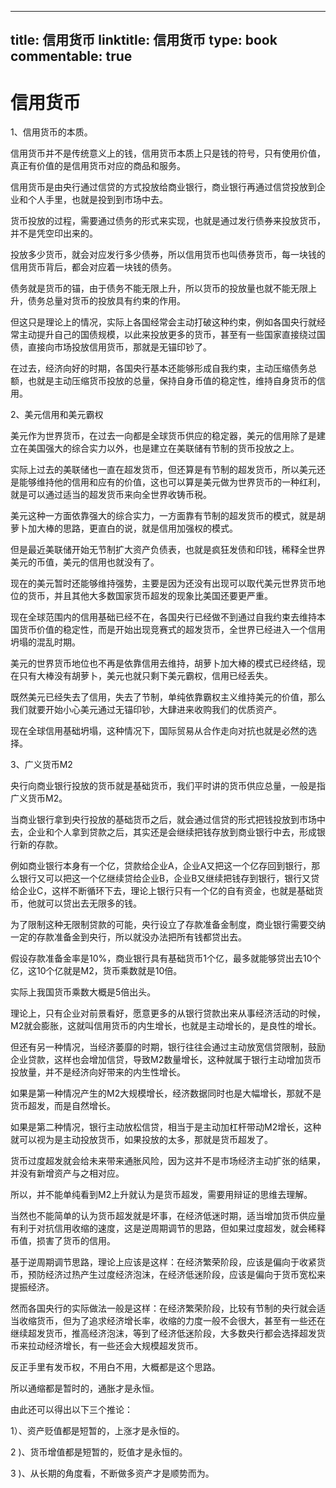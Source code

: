 
---
title: 信用货币
linktitle: 信用货币
type: book
commentable: true
---

# 信用货币

1、信用货币的本质。

信用货币并不是传统意义上的钱，信用货币本质上只是钱的符号，只有使用价值，真正有价值的是信用货币对应的商品和服务。

信用货币是由央行通过信贷的方式投放给商业银行，商业银行再通过信贷投放到企业和个人手里，也就是投到到市场中去。

货币投放的过程，需要通过债务的形式来实现，也就是通过发行债券来投放货币，并不是凭空印出来的。

投放多少货币，就会对应发行多少债券，所以信用货币也叫债券货币，每一块钱的信用货币背后，都会对应着一块钱的债务。

债务就是货币的锚，由于债务不能无限上升，所以货币的投放量也就不能无限上升，债务总量对货币的投放具有约束的作用。

但这只是理论上的情况，实际上各国经常会主动打破这种约束，例如各国央行就经常主动提升自己的国债规模，以此来投放更多的货币，甚至有一些国家直接绕过国债，直接向市场投放信用货币，那就是无锚印钞了。

在过去，经济向好的时期，各国央行基本还能够形成自我约束，主动压缩债务总额，也就是主动压缩货币投放的总量，保持自身币值的稳定性，维持自身货币的信用。

2、美元信用和美元霸权

美元作为世界货币，在过去一向都是全球货币供应的稳定器，美元的信用除了是建立在美国强大的综合实力以外，也是建立在美联储有节制的货币投放之上。

实际上过去的美联储也一直在超发货币，但还算是有节制的超发货币，所以美元还是能够维持他的信用和应有的价值，这也可以算是美元做为世界货币的一种红利，就是可以通过适当的超发货币来向全世界收铸币税。

美元这种一方面依靠强大的综合实力，一方面靠有节制的超发货币的模式，就是胡萝卜加大棒的思路，更直白的说，就是信用加强权的模式。

但是最近美联储开始无节制扩大资产负债表，也就是疯狂发债和印钱，稀释全世界美元的币值，美元的信用也就没有了。

现在的美元暂时还能够维持强势，主要是因为还没有出现可以取代美元世界货币地位的货币，并且其他大多数国家货币超发的现象比美国还要更严重。

现在全球范围内的信用基础已经不在，各国央行已经做不到通过自我约束去维持本国货币价值的稳定性，而是开始出现竞赛式的超发货币，全世界已经进入一个信用坍塌的混乱时期。

美元的世界货币地位也不再是依靠信用去维持，胡萝卜加大棒的模式已经终结，现在只有大棒没有胡萝卜，美元也就只剩下美元霸权，信用已经丢失。

既然美元已经失去了信用，失去了节制，单纯依靠霸权主义维持美元的价值，那么我们就要开始小心美元通过无锚印钞，大肆进来收购我们的优质资产。

现在全球信用基础坍塌，这种情况下，国际贸易从合作走向对抗也就是必然的选择。

3、广义货币M2

央行向商业银行投放的货币就是基础货币，我们平时讲的货币供应总量，一般是指广义货币M2。

当商业银行拿到央行投放的基础货币之后，就会通过信贷的形式把钱投放到市场中去，企业和个人拿到贷款之后，其实还是会继续把钱存放到商业银行中去，形成银行新的存款。

例如商业银行本身有一个亿，贷款给企业A，企业A又把这一个亿存回到银行，那么银行又可以把这一个亿继续贷给企业B，企业B又继续把钱存到银行，银行又贷给企业C，这样不断循环下去，理论上银行只有一个亿的自有资金，也就是基础货币，他就可以贷出去无限多的钱。

为了限制这种无限制贷款的可能，央行设立了存款准备金制度，商业银行需要交纳一定的存款准备金到央行，所以就没办法把所有钱都贷出去。

假设存款准备金率是10%，商业银行具有基础货币1个亿，最多就能够贷出去10个亿，这10个亿就是M2，货币乘数就是10倍。

实际上我国货币乘数大概是5倍出头。

理论上，只有企业对前景看好，愿意更多的从银行贷款出来从事经济活动的时候，M2就会膨胀，这就叫信用货币的内生增长，也就是主动增长的，是良性的增长。

但还有另一种情况，当经济萎靡的时期，银行往往会通过主动放宽信贷限制，鼓励企业贷款，这样也会增加信贷，导致M2数量增长，这种就属于银行主动增加货币投放量，并不是经济向好带来的内生性增长。

如果是第一种情况产生的M2大规模增长，经济数据同时也是大幅增长，那就不是货币超发，而是自然增长。

如果是第二种情况，银行主动放松信贷，相当于是主动加杠杆带动M2增长，这种就可以视为是主动投放货币，如果投放的太多，那就是货币超发了。

货币过度超发就会给未来带来通胀风险，因为这并不是市场经济主动扩张的结果，并没有新增资产与之相对应。

所以，并不能单纯看到M2上升就认为是货币超发，需要用辩证的思维去理解。

当然也不能简单的认为货币超发就是坏事，在经济低迷时期，适当增加货币供应量有利于对抗信用收缩的速度，这是逆周期调节的思路，但如果过度超发，就会稀释币值，损害了货币的信用。

基于逆周期调节思路，理论上应该是这样：在经济繁荣阶段，应该是偏向于收紧货币，预防经济过热产生过度经济泡沫，在经济低迷阶段，应该是偏向于货币宽松来提振经济。

然而各国央行的实际做法一般是这样：在经济繁荣阶段，比较有节制的央行就会适当收缩货币，但为了追求经济增长率，收缩的力度一般不会很大，甚至有一些还在继续超发货币，推高经济泡沫，等到了经济低迷阶段，大多数央行都会选择超发货币来拉动经济增长，有一些还会大规模超发货币。

反正手里有发币权，不用白不用，大概都是这个思路。

所以通缩都是暂时的，通胀才是永恒。

由此还可以得出以下三个推论：

1）、资产贬值都是短暂的，上涨才是永恒的。

2 )、货币增值都是短暂的，贬值才是永恒的。

3 )、从长期的角度看，不断做多资产才是顺势而为。

    